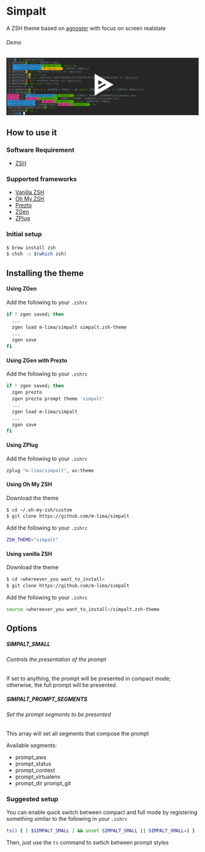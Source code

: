 Simpalt
=====================

A ZSH theme based on [agnoster](https://github.com/agnoster/agnoster-zsh-theme) with focus on screen realstate

###### Demo
[![Demo](img/demo.png)](https://asciinema.org/a/gYRKD3Hdv9dvcZ6JiCyWlvhkM)

How to use it
---------------------

### Software Requirement
* [ZSH](https://www.zsh.org/)

### Supported frameworks
* [Vanilla ZSH](https://www.zsh.org/)
* [Oh My ZSH](https://github.com/robbyrussell/oh-my-zsh)
* [Prezto](https://github.com/sorin-ionescu/prezto)
* [ZGen](https://github.com/sorin-ionescu/prezto)
* [ZPlug](https://github.com/sorin-ionescu/prezto)

### Initial setup
```bash
$ brew install zsh
$ chsh -s $(which zsh)
```

Installing the theme
---------------------

#### Using ZGen
Add the following to your `.zshrc`
```bash
if ! zgen saved; then
  ...
  zgen load m-lima/simpalt simpalt.zsh-theme
  ...
  zgen save
fi
```

#### Using ZGen with Prezto
Add the following to your `.zshrc`
```bash
if ! zgen saved; then
  zgen prezto
  zgen prezto prompt theme 'simpalt'
  ...
  zgen load m-lima/simpalt
  ...
  zgen save
fi
```

#### Using ZPlug
Add the following to your `.zshrc`
```bash
zplug "m-lima/simpalt", as:theme
```

#### Using Oh My ZSH
Download the theme
```bash
$ cd ~/.oh-my-zsh/custom
$ git clone https://github.com/m-lima/simpalt
```
Add the following to your `.zshrc`
```bash
ZSH_THEME="simpalt"
```

#### Using vanilla ZSH
Download the theme
```bash
$ cd <whereever_you want_to_install>
$ git clone https://github.com/m-lima/simpalt
```
Add the following to your `.zshrc`
```bash
source <whereever_you want_to_install>/simpalt.zsh-theme
```

Options
---------------------

##### SIMPALT_SMALL
###### Controls the presentation of the prompt
If set to anything, the prompt will be presented in compact mode; otherwise, the full prompt will be presented.

##### SIMPALT_PROMPT_SEGMENTS
###### Set the prompt segments to be presented
This array will set all segments that compose the prompt

Available segments:
* prompt_aws
* prompt_status
* prompt_context
* prompt_virtualenv
* prompt_dir prompt_git

### Suggested setup
You can enable quick switch between compact and full mode by registering something similar to the following in your `.zshrc`
```bash
ts() { [ $SIMPALT_SMALL ] && unset SIMPALT_SMALL || SIMPALT_SMALL=1 }
```
Then, just use the `ts` command to swtich between prompt styles

